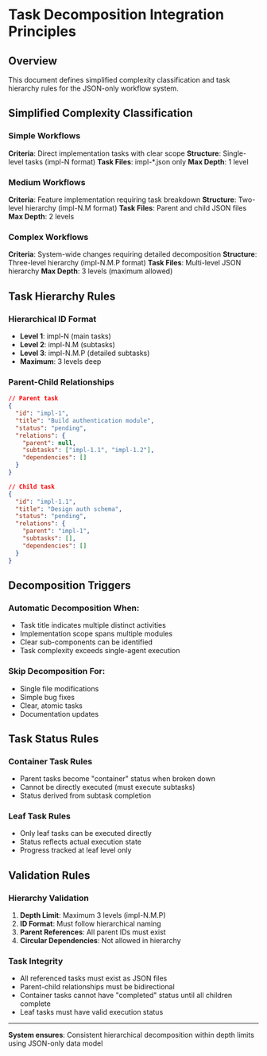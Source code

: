 # Task Decomposition Integration Principles

## Overview

This document defines simplified complexity classification and task hierarchy rules for the JSON-only workflow system.

## Simplified Complexity Classification

### Simple Workflows
**Criteria**: Direct implementation tasks with clear scope
**Structure**: Single-level tasks (impl-N format)
**Task Files**: impl-*.json only
**Max Depth**: 1 level

### Medium Workflows  
**Criteria**: Feature implementation requiring task breakdown
**Structure**: Two-level hierarchy (impl-N.M format)
**Task Files**: Parent and child JSON files
**Max Depth**: 2 levels

### Complex Workflows
**Criteria**: System-wide changes requiring detailed decomposition
**Structure**: Three-level hierarchy (impl-N.M.P format)
**Task Files**: Multi-level JSON hierarchy
**Max Depth**: 3 levels (maximum allowed)

## Task Hierarchy Rules

### Hierarchical ID Format
- **Level 1**: impl-N (main tasks)
- **Level 2**: impl-N.M (subtasks)  
- **Level 3**: impl-N.M.P (detailed subtasks)
- **Maximum**: 3 levels deep

### Parent-Child Relationships
```json
// Parent task
{
  "id": "impl-1",
  "title": "Build authentication module",
  "status": "pending",
  "relations": {
    "parent": null,
    "subtasks": ["impl-1.1", "impl-1.2"],
    "dependencies": []
  }
}

// Child task
{
  "id": "impl-1.1",
  "title": "Design auth schema", 
  "status": "pending",
  "relations": {
    "parent": "impl-1",
    "subtasks": [],
    "dependencies": []
  }
}
```

## Decomposition Triggers

### Automatic Decomposition When:
- Task title indicates multiple distinct activities
- Implementation scope spans multiple modules
- Clear sub-components can be identified
- Task complexity exceeds single-agent execution

### Skip Decomposition For:
- Single file modifications
- Simple bug fixes
- Clear, atomic tasks
- Documentation updates

## Task Status Rules

### Container Task Rules
- Parent tasks become "container" status when broken down
- Cannot be directly executed (must execute subtasks)
- Status derived from subtask completion

### Leaf Task Rules
- Only leaf tasks can be executed directly
- Status reflects actual execution state
- Progress tracked at leaf level only

## Validation Rules

### Hierarchy Validation
1. **Depth Limit**: Maximum 3 levels (impl-N.M.P)
2. **ID Format**: Must follow hierarchical naming
3. **Parent References**: All parent IDs must exist
4. **Circular Dependencies**: Not allowed in hierarchy

### Task Integrity
- All referenced tasks must exist as JSON files
- Parent-child relationships must be bidirectional
- Container tasks cannot have "completed" status until all children complete
- Leaf tasks must have valid execution status

---

**System ensures**: Consistent hierarchical decomposition within depth limits using JSON-only data model
